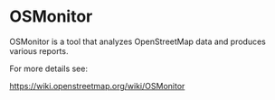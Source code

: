 OSMonitor
=========
OSMonitor is a tool that analyzes OpenStreetMap data and produces various reports.

For more details see:

https://wiki.openstreetmap.org/wiki/OSMonitor

